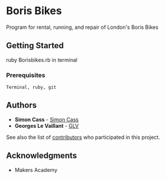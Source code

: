 # Boris Bikes

Program for rental, running, and repair of London's Boris Bikes

## Getting Started

ruby Borisbikes.rb in terminal

### Prerequisites

```
Terminal, ruby, git
```

## Authors

* **Simon Cass** - [Simon Cass](https://github.com/scass91)
* **Georges Le Vaillant** - [GLV](https://github.com/stonefarmer9)

See also the list of [contributors](https://github.com/your/project/contributors) who participated in this project.

## Acknowledgments

* Makers Academy
